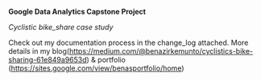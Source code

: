 **Google Data Analytics Capstone Project**

*Cyclistic bike_share case study*

Check out my documentation process in the change_log attached. More details in my blog(https://medium.com/@benazirkemunto/cyclistics-bike-sharing-61e849a9653d) 
& 
portfolio (https://sites.google.com/view/benasportfolio/home)

